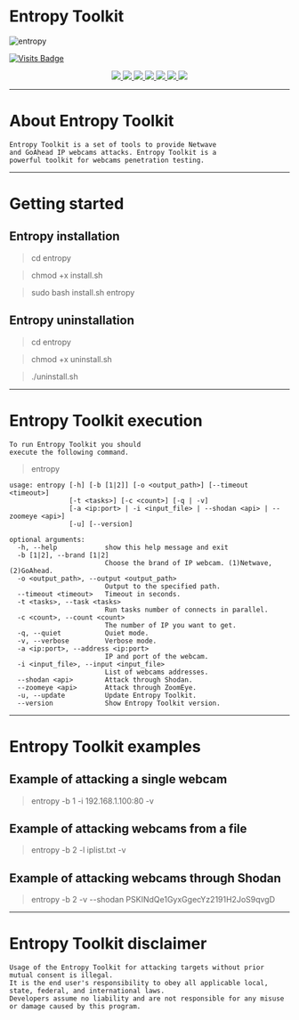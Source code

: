 # Entropy Toolkit

![entropy](https://user-images.githubusercontent.com/54115104/74149935-04b43100-4c1a-11ea-8bba-d2663b02184a.jpeg)

[![Visits Badge](https://visitor-badge.laobi.icu/badge?page_id=HackerWaSi)](https://hackerwasii.com)

<p align="center">
  <a href="http://hackerwasii.blogspot.com/">
    <img src="https://img.shields.io/badge/EvilDevill-Hacker%20wasii-blue.svg">
  </a>
  <a href="https://github.com/evildevill/entropy/releases">
    <img src="https://img.shields.io/github/release/evildevill/entropy.svg">
  </a>
  <a href="https://wikipedia.org/wiki/Python_(programming_language)">
    <img src="https://img.shields.io/badge/language-python-blue.svg">
 </a>
  <a href="https://github.com/evildevill/entropy/issues?q=is%3Aissue+is%3Aclosed">
      <img src="https://img.shields.io/github/issues/evildevill/entropy.svg">
  </a>
  <a href="https://github.com/evildevill/entropy/wiki">
      <img src="https://img.shields.io/badge/wiki%20-entropy-lightgrey.svg">
 </a>
  <a href="https://twitter.com/hackerwasii">
    <img src="https://img.shields.io/badge/twitter-hackerwasii-blue.svg">
 </a>
  <a href="https://github.com/evildevill/expcamera">
    <img src="https://img.shields.io/badge/based%20on-ExpCamera-red.svg">
 </a>
</p>

***

# About Entropy Toolkit

```
Entropy Toolkit is a set of tools to provide Netwave 
and GoAhead IP webcams attacks. Entropy Toolkit is a 
powerful toolkit for webcams penetration testing.
```

***

# Getting started

## Entropy installation

> cd entropy

> chmod +x install.sh

> sudo bash install.sh
> entropy
> 
## Entropy uninstallation

> cd entropy

> chmod +x uninstall.sh

> ./uninstall.sh

***

# Entropy Toolkit execution

```
To run Entropy Toolkit you should 
execute the following command.
```

> entropy

```
usage: entropy [-h] [-b [1|2]] [-o <output_path>] [--timeout <timeout>]
               [-t <tasks>] [-c <count>] [-q | -v]
               [-a <ip:port> | -i <input_file> | --shodan <api> | --zoomeye <api>]
               [-u] [--version]

optional arguments:
  -h, --help            show this help message and exit
  -b [1|2], --brand [1|2]
                        Choose the brand of IP webcam. (1)Netwave, (2)GoAhead.
  -o <output_path>, --output <output_path>
                        Output to the specified path.
  --timeout <timeout>   Timeout in seconds.
  -t <tasks>, --task <tasks>
                        Run tasks number of connects in parallel.
  -c <count>, --count <count>
                        The number of IP you want to get.
  -q, --quiet           Quiet mode.
  -v, --verbose         Verbose mode.
  -a <ip:port>, --address <ip:port>
                        IP and port of the webcam.
  -i <input_file>, --input <input_file>
                        List of webcams addresses.
  --shodan <api>        Attack through Shodan.
  --zoomeye <api>       Attack through ZoomEye.
  -u, --update          Update Entropy Toolkit.
  --version             Show Entropy Toolkit version.
```

***

# Entropy Toolkit examples

## Example of attacking a single webcam
    
> entropy -b 1 -i 192.168.1.100:80 -v  

## Example of attacking webcams from a file

> entropy -b 2 -l iplist.txt -v

## Example of attacking webcams through Shodan

> entropy -b 2 -v --shodan PSKINdQe1GyxGgecYz2191H2JoS9qvgD

***

# Entropy Toolkit disclaimer

```
Usage of the Entropy Toolkit for attacking targets without prior mutual consent is illegal.
It is the end user's responsibility to obey all applicable local, state, federal, and international laws.
Developers assume no liability and are not responsible for any misuse or damage caused by this program.
```
